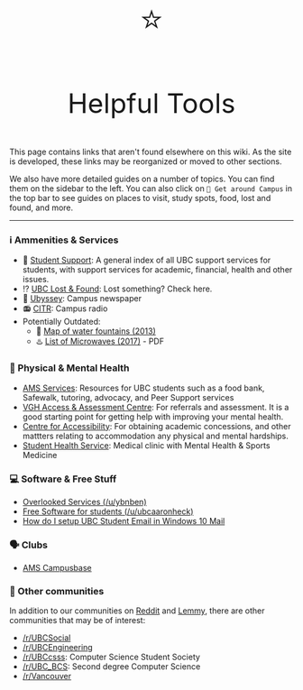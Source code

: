 
#

<p align="center" style="font-size:60px;">⭐</p>
<p align="center" style="font-size:48px;">Helpful Tools</p>

This page contains links that aren't found elsewhere on this wiki. As the site is developed, these links may be reorganized or moved to other sections.

We also have more detailed guides on a number of topics. You can find them on the sidebar to the left. You can also click on `📌 Get around Campus` in the top bar to see guides on places to visit, study spots, food, lost and found, and more.

---

### ℹ️ Ammenities & Services

* 📃 [Student Support](https://students.ubc.ca/support): A general index of all UBC support services for students, with support services for academic, financial, health and other issues.
* ⁉️ [UBC Lost & Found](https://lostandfound.ubc.ca/all-items): Lost something? Check here.
* 📰 [Ubyssey](https://ubyssey.ca/): Campus newspaper
* 📻 [CITR](https://www.citr.ca/): Campus radio
* Potentially Outdated:
    * 🚰 [Map of water fountains (2013)](https://www.google.com/maps/d/u/0/viewer?ll=49.267665139292845%2C-123.24913480426028&spn=0.014028%2C0.038066&msa=0&iwloc=0004d8b88fe8029eba263&mid=1fmvuTk4654NGRwoIon6yadBx_LY&z=15)
    * ♨️ [List of Microwaves (2017)](https://sustain.ubc.ca/sites/sustain.ubc.ca/files/seedslibrary/LunchHubs_Reportv5%20SEEDS_0.pdf) - PDF


### 🏥 Physical & Mental Health

* [AMS Services](https://www.ams.ubc.ca/student-services/): Resources for UBC students such as a food bank, Safewalk, tutoring, advocacy, and Peer Support services
* [VGH Access & Assessment Centre](http://www.vch.ca/your-care/mental-health-substance-use/vancouver-access-assessment-centre): For referrals and assessment. It is a good starting point for getting help with improving your mental health.
* [Centre for Accessibility](https://students.ubc.ca/about-student-services/centre-for-accessibility): For obtaining academic concessions, and other mattters relating to accommodation any physical and mental hardships.
* [Student Health Service](https://students.ubc.ca/health/student-health-service): Medical clinic with Mental Health & Sports Medicine


### 💻 Software & Free Stuff

* [Overlooked Services (/u/ybnben)](https://old.reddit.com/r/UBC/comments/ctl3rx/what_are_ubc_services_often_overlooked_by_students/)
* [Free Software for students (/u/ubcaaronheck)](https://www.reddit.com/r/UBC/comments/52tcz8/ysk_about_free_software_available_to_ubc_students/)
* [How do I setup UBC Student Email in Windows 10 Mail](https://ubc.service-now.com/kb_view.do?sysparm_article=KB0016884)


### 🗣️ Clubs

* [AMS Campusbase](https://amscampusbase.ubc.ca/club_signup)


### 💬 Other communities

In addition to our communities on [Reddit](https://www.reddit.com/r/UBC/) and [Lemmy](https://lemmy.ca/c/ubc), there are other communities that may be of interest:

* [/r/UBCSocial](https://www.reddit.com/r/UBCSocial)
* [/r/UBCEngineering](https://www.reddit.com/r/UBCEngineering)
* [/r/UBCcsss](https://www.reddit.com/r/UBCcsss): Computer Science Student Society
* [/r/UBC_BCS](https://www.reddit.com/r/UBC_BCS): Second degree Computer Science
* [/r/Vancouver](https://www.reddit.com/r/vancouver)
